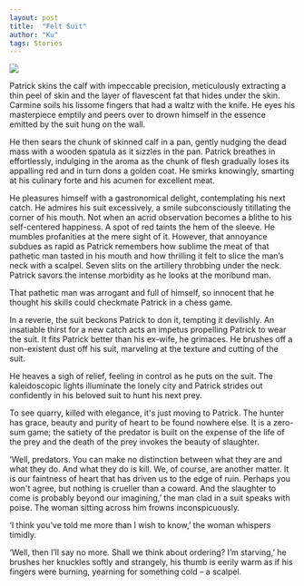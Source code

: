 ```yaml
---
layout: post
title:  "Felt Suit"
author: "Ku"
tags: Stories
---
```



<img src="https://www.tate.org.uk/art/images/work/AR/AR00092_10.jpg">

Patrick skins the calf with impeccable precision, meticulously extracting a thin peel of skin and the layer of flavescent fat that hides under the skin. Carmine soils his lissome fingers that had a waltz with the knife. He eyes his masterpiece emptily and peers over to drown himself in the essence emitted by the suit hung on the wall.

He then sears the chunk of skinned calf in a pan, gently nudging the dead mass with a wooden spatula as it sizzles in the pan. Patrick breathes in effortlessly, indulging in the aroma as the chunk of flesh gradually loses its appalling red and in turn dons a golden coat. He smirks knowingly, smarting at his culinary forte and his acumen for excellent meat.

He pleasures himself with a gastronomical delight, contemplating his next catch. He admires his suit excessively, a smile subconsciously titillating the corner of his mouth. Not when an acrid observation becomes a blithe to his self-centered happiness. A spot of red taints the hem of the sleeve. He mumbles profanities at the mere sight of it. However, that annoyance subdues as rapid as Patrick remembers how sublime the meat of that pathetic man tasted in his mouth and how thrilling it felt to slice the man’s neck with a scalpel. Seven slits on the artillery throbbing under the neck. Patrick savors the intense morbidity as he looks at the moribund man.  

That pathetic man was arrogant and full of himself, so innocent that he thought his skills could checkmate Patrick in a chess game. 

In a reverie, the suit beckons Patrick to don it, tempting it devilishly. An insatiable thirst for a new catch acts an impetus propelling Patrick to wear the suit. It fits Patrick better than his ex-wife, he grimaces. He brushes off a non-existent dust off his suit, marveling at the texture and cutting of the suit.

He heaves a sigh of relief, feeling in control as he puts on the suit. The kaleidoscopic lights illuminate the lonely city and Patrick strides out confidently in his beloved suit to hunt his next prey.

To see quarry, killed with elegance, it's just moving to Patrick. The hunter has grace, beauty and purity of heart to be found nowhere else. It is a zero-sum game; the satiety of the predator is built on the expense of the life of the prey and the death of the prey invokes the beauty of slaughter.

‘Well, predators. You can make no distinction between what they are and what they do. And what they do is kill. We, of course, are another matter. It is our faintness of heart that has driven us to the edge of ruin. Perhaps you won't agree, but nothing is crueller than a coward. And the slaughter to come is probably beyond our imagining,’ the man clad in a suit speaks with poise. The woman sitting across him frowns inconspicuously.

‘I think you’ve told me more than I wish to know,’ the woman whispers timidly. 

‘Well, then I’ll say no more. Shall we think about ordering? I’m starving,’ he brushes her knuckles softly and strangely, his thumb is eerily warm as if his fingers were burning, yearning for something cold – a scalpel. 
